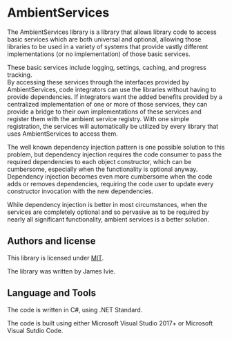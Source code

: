 ﻿# AmbientServices
The AmbientServices library is a library that allows library code to access basic services which are both universal and optional, allowing those libraries to be used in a variety of systems that provide vastly different implementations (or no implementation) of those basic services.

These basic services include logging, settings, caching, and progress tracking.  
By accessing these services through the interfaces provided by AmbientServices, code integrators can use the libraries without having to provide dependencies.
If integrators want the added benefits provided by a centralized implementation of one or more of those services, they can provide a bridge to their own implementations of these services and register them with the ambient service registry.
With one simple registration, the services will automatically be utilized by every library that uses AmbientServices to access them.

The well known dependency injection pattern is one possible solution to this problem, but dependency injection requires the code consumer to pass the required dependencies to each object constructor, which can be cumbersome, especially when the functionality is optional anyway.
Dependency injection becomes even more cumbersome when the code adds or removes dependencies, requiring the code user to update every constructor invocation with the new dependencies.

While dependency injection is better in most circumstances, when the services are completely optional and so pervasive as to be required by nearly all significant functionality, ambient services is a better solution.

## Authors and license
This library is licensed under [MIT](https://opensource.org/licenses/MIT).

The library was written by James Ivie.

## Language and Tools
The code is written in C#, using .NET Standard.

The code is built using either Microsoft Visual Studio 2017+ or Microsoft Visual Sutdio Code.